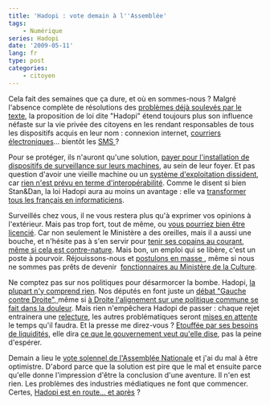 ```yaml
---
title: 'Hadopi : vote demain à l''Assemblée'
tags:
    - Numérique
series: Hadopi
date: '2009-05-11'
lang: fr
type: post
categories:
    - citoyen
---
```


Cela fait des semaines que ça dure, et où en sommes-nous&nbsp;? Malgré l'absence complète de résolutions des [problèmes déjà soulevés par le texte](http://stanetdam.com/2009/04/29/les-points-sensibles-de-la-loi-hadopi/), la proposition de loi dite "Hadopi" étend toujours plus son influence néfaste sur la vie privée des citoyens en les rendant responsables de tous les dispositifs acquis en leur nom&nbsp;: connexion internet, [courriers électroniques](http://blog.lefigaro.fr/hightech/2009/04/hadopi-faudra-t-il-aussi-surve.html)… bientôt les [SMS ](http://www.lemonde.fr/societe/article/2009/05/04/garde-a-vue-pour-avoir-recu-un-sms-tendancieux_1188469_3224.html)?

Pour se protéger, ils n'auront qu'une solution, [payer pour l'installation de dispositifs de surveillance sur leurs machines](http://web.archive.org/web/20140213090123///standblog.org/blog/post/2009/05/08/Hadopi-%3A-les-mouchards-sont-confirm%C3%A9s), au sein de leur foyer. Et pas question d'avoir une vieille machine ou un [système d'exploitation dissident](http://fr.wikipedia.org/wiki/Linux), car [rien n'est prévu en terme d'interopérabilité](http://www.nextinpact.com/archive/50750-hadopi-logiciel-securisation-interoperable-payant.htm). Comme le disent si bien Stan&amp;Dan, la loi Hadopi aura au moins un avantage&nbsp;: elle va [transformer tous les français en informaticiens](http://stanetdam.com/2009/04/28/standam-vous-expliquent-hadopi-en-6-minutes-chrono-video/).

Surveillés chez vous, il ne vous restera plus qu'à exprimer vos opinions à l'extérieur. Mais pas trop fort, tout de même, ou [vous pourriez bien être licencié](https://fr.news.yahoo.com/). Car non seulement le Ministère a des oreilles, mais il a aussi une bouche, et n'hésite pas à s'en servir pour [tenir ses copains au courant, même si cela est contre-nature](http://www.authueil.org/?2009/05/07/1321-probleme-de-porosite). Mais bon, un emploi qui se libère, c'est un poste à pourvoir. Réjouissons-nous et [postulons en masse ](http://zzz.rezo.net/Lettre-de-motivation.html), même si nous ne sommes pas prêts de devenir  [fonctionnaires au Ministère de la Culture](http://www.lemonde.fr/technologies/article/2009/05/11/licenciement-d-un-cadre-de-tf1-albanel-suspend-un-de-ses-collaborateurs_1191291_651865.html).

Ne comptez pas sur nos politiques pour désarmorcer la bombe. Hadopi, [la plupart n'y comprend rien](http://www.dailymotion.com/swf/x94ta5). Nos députés en font juste un [débat "Gauche contre Droite", ](http://www.authueil.org/?2009/04/30/1316-spirale-infernale)même si [à Droite l'alignement sur une politique commune se fait dans la douleur](http://lexpansion.lexpress.fr/high-tech/les-deputes-ump-leses-pendant-les-debats-sur-l-hadopi_757403.html). Mais rien n'empêchera Hadopi de passer&nbsp;: chaque rejet entrainera une [relecture](http://tempsreel.nouvelobs.com/), les autres problématiques seront [mises en attente](http://rue89.nouvelobs.com/2009/04/13/lump-ecarte-une-loi-sur-linceste-pour-faire-revoter-hadopi) le temps qu'il faudra. Et la presse me direz-vous&nbsp;? [Etouffée par ses besoins de liquidités](http://www.slate.fr/story/4871/le-jour-o%C3%B9-sarkozy-achet%C3%A9-la-presse), elle dira [ce que le gouvernement veut qu'elle dise](http://www.authueil.org/?2009/05/11/1322-simple-suspension), pas la peine d'espérer.

Demain a lieu le [vote solennel de l'Assemblée Nationale](http://www.laquadrature.net/fr/hadopithon-24-heures-pour-faire-entendre-sa-voix) et j'ai du mal à être optimistre. D'abord parce que la solution est pire que le mal et ensuite parce qu'elle donne l'impression d'être la conclusion d'une aventure. Il n'en est rien. Les problèmes des industries médiatiques ne font que commencer. Certes, [Hadopi est en route… et après](http://owni.fr/2009/04/30/hadopi-et-ha-pres-les-industries-culturelle-face-a-leur-responsabilite-citoyenne/)&nbsp;?
